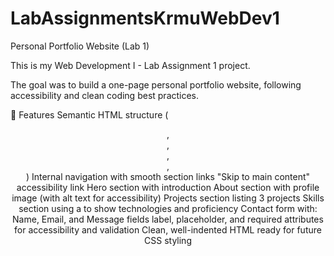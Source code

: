 # LabAssignmentsKrmuWebDev1


Personal Portfolio Website (Lab 1)

This is my Web Development I - Lab Assignment 1 project.

The goal was to build a one-page personal portfolio website, following accessibility and clean coding best practices.


📌 Features
Semantic HTML structure (<header>, <nav>, <main>, <section>, <footer>)
Internal navigation with smooth section links
"Skip to main content" accessibility link
Hero section with introduction
About section with profile image (with alt text for accessibility)
Projects section listing 3 projects
Skills section using a <table> to show technologies and proficiency
Contact form with:
Name, Email, and Message fields
label, placeholder, and required attributes for accessibility and validation
Clean, well-indented HTML ready for future CSS styling
